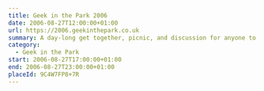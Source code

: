 ```yaml
---
title: Geek in the Park 2006
date: 2006-08-27T12:00:00+01:00
url: https://2006.geekinthepark.co.uk
summary: A day-long get together, picnic, and discussion for anyone to do with the Internet. This is a very informal affair so family and friends are very much welcome to attend too.
category:
  - Geek in the Park
start: 2006-08-27T17:00:00+01:00
end: 2006-08-27T23:00:00+01:00
placeId: 9C4W7FP8+7R
---
```

